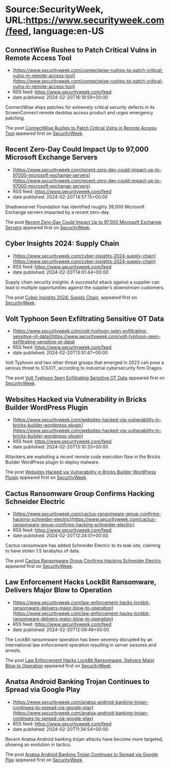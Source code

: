 # Source:SecurityWeek, URL:https://www.securityweek.com/feed, language:en-US

## ConnectWise Rushes to Patch Critical Vulns in Remote Access Tool
 - [https://www.securityweek.com/connectwise-rushes-to-patch-critical-vulns-in-remote-access-tool](https://www.securityweek.com/connectwise-rushes-to-patch-critical-vulns-in-remote-access-tool)
 - RSS feed: https://www.securityweek.com/feed
 - date published: 2024-02-20T16:19:59+00:00

<p>ConnectWise ships patches for extremely critical security defects in its ScreenConnect remote desktop access product and urges emergency patching.</p>
<p>The post <a href="https://www.securityweek.com/connectwise-rushes-to-patch-critical-vulns-in-remote-access-tool/">ConnectWise Rushes to Patch Critical Vulns in Remote Access Tool</a> appeared first on <a href="https://www.securityweek.com">SecurityWeek</a>.</p>

## Recent Zero-Day Could Impact Up to 97,000 Microsoft Exchange Servers
 - [https://www.securityweek.com/recent-zero-day-could-impact-up-to-97000-microsoft-exchange-servers](https://www.securityweek.com/recent-zero-day-could-impact-up-to-97000-microsoft-exchange-servers)
 - RSS feed: https://www.securityweek.com/feed
 - date published: 2024-02-20T14:57:15+00:00

<p>Shadowserver Foundation has identified roughly 28,000 Microsoft Exchange servers impacted by a recent zero-day.</p>
<p>The post <a href="https://www.securityweek.com/recent-zero-day-could-impact-up-to-97000-microsoft-exchange-servers/">Recent Zero-Day Could Impact Up to 97,000 Microsoft Exchange Servers</a> appeared first on <a href="https://www.securityweek.com">SecurityWeek</a>.</p>

## Cyber Insights 2024: Supply Chain
 - [https://www.securityweek.com/cyber-insights-2024-supply-chain](https://www.securityweek.com/cyber-insights-2024-supply-chain)
 - RSS feed: https://www.securityweek.com/feed
 - date published: 2024-02-20T14:01:44+00:00

<p>Supply chain security insights: A successful attack against a supplier can lead to multiple opportunities against the supplier’s downstream customers. </p>
<p>The post <a href="https://www.securityweek.com/cyber-insights-2024-supply-chain/">Cyber Insights 2024: Supply Chain </a> appeared first on <a href="https://www.securityweek.com">SecurityWeek</a>.</p>

## Volt Typhoon Seen Exfiltrating Sensitive OT Data
 - [https://www.securityweek.com/volt-typhoon-seen-exfiltrating-sensitive-ot-data](https://www.securityweek.com/volt-typhoon-seen-exfiltrating-sensitive-ot-data)
 - RSS feed: https://www.securityweek.com/feed
 - date published: 2024-02-20T13:51:47+00:00

<p>Volt Typhoon and two other threat groups that emerged in 2023 can pose a serious threat to ICS/OT, according to industrial cybersecurity firm Dragos.</p>
<p>The post <a href="https://www.securityweek.com/volt-typhoon-seen-exfiltrating-sensitive-ot-data/">Volt Typhoon Seen Exfiltrating Sensitive OT Data</a> appeared first on <a href="https://www.securityweek.com">SecurityWeek</a>.</p>

## Websites Hacked via Vulnerability in Bricks Builder WordPress Plugin
 - [https://www.securityweek.com/websites-hacked-via-vulnerability-in-bricks-builder-wordpress-plugin](https://www.securityweek.com/websites-hacked-via-vulnerability-in-bricks-builder-wordpress-plugin)
 - RSS feed: https://www.securityweek.com/feed
 - date published: 2024-02-20T13:10:33+00:00

<p>Attackers are exploiting a recent remote code execution flaw in the Bricks Builder WordPress plugin to deploy malware.</p>
<p>The post <a href="https://www.securityweek.com/websites-hacked-via-vulnerability-in-bricks-builder-wordpress-plugin/">Websites Hacked via Vulnerability in Bricks Builder WordPress Plugin</a> appeared first on <a href="https://www.securityweek.com">SecurityWeek</a>.</p>

## Cactus Ransomware Group Confirms Hacking Schneider Electric
 - [https://www.securityweek.com/cactus-ransomware-group-confirms-hacking-schneider-electric](https://www.securityweek.com/cactus-ransomware-group-confirms-hacking-schneider-electric)
 - RSS feed: https://www.securityweek.com/feed
 - date published: 2024-02-20T12:24:01+00:00

<p>Cactus ransomware has added Schneider Electric to its leak site, claiming to have stolen 1.5 terabytes of data.</p>
<p>The post <a href="https://www.securityweek.com/cactus-ransomware-group-confirms-hacking-schneider-electric/">Cactus Ransomware Group Confirms Hacking Schneider Electric</a> appeared first on <a href="https://www.securityweek.com">SecurityWeek</a>.</p>

## Law Enforcement Hacks LockBit Ransomware, Delivers Major Blow to Operation
 - [https://www.securityweek.com/law-enforcement-hacks-lockbit-ransomware-delivers-major-blow-to-operation](https://www.securityweek.com/law-enforcement-hacks-lockbit-ransomware-delivers-major-blow-to-operation)
 - RSS feed: https://www.securityweek.com/feed
 - date published: 2024-02-20T12:09:48+00:00

<p>The LockBit ransomware operation has been severely disrupted by an international law enforcement operation resulting in server seizures and arrests.</p>
<p>The post <a href="https://www.securityweek.com/law-enforcement-hacks-lockbit-ransomware-delivers-major-blow-to-operation/">Law Enforcement Hacks LockBit Ransomware, Delivers Major Blow to Operation</a> appeared first on <a href="https://www.securityweek.com">SecurityWeek</a>.</p>

## Anatsa Android Banking Trojan Continues to Spread via Google Play
 - [https://www.securityweek.com/anatsa-android-banking-trojan-continues-to-spread-via-google-play](https://www.securityweek.com/anatsa-android-banking-trojan-continues-to-spread-via-google-play)
 - RSS feed: https://www.securityweek.com/feed
 - date published: 2024-02-20T11:34:54+00:00

<p>Recent Anatsa Android banking trojan attacks have become more targeted, showing an evolution in tactics.</p>
<p>The post <a href="https://www.securityweek.com/anatsa-android-banking-trojan-continues-to-spread-via-google-play/">Anatsa Android Banking Trojan Continues to Spread via Google Play</a> appeared first on <a href="https://www.securityweek.com">SecurityWeek</a>.</p>

